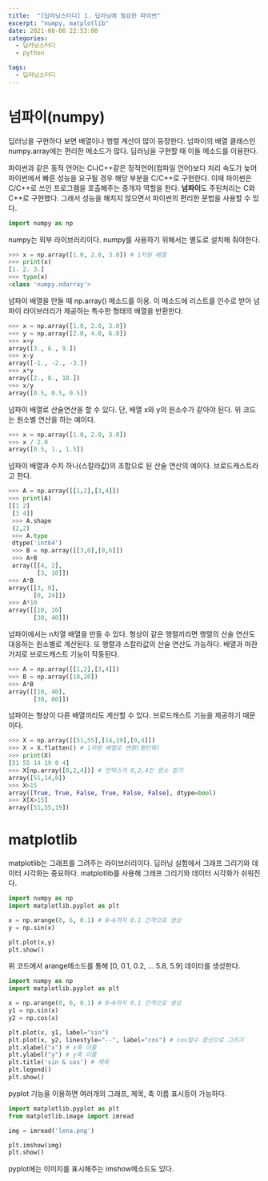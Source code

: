 ```yaml
---
title:  "[딥러닝스터디] 1. 딥러닝에 필요한 파이썬"
excerpt: "numpy, matplotlib"
date: 2021-08-06 22:53:00
categories:
  - 딥러닝스터디
  - python

tags:
  - 딥러닝스터디
---
```



# 넘파이(numpy)

딥러닝을 구현하다 보면 배열이나 행렬 계산이 많이 등장한다. 넘파이의 배열 클래스인 numpy.array에는 편리한 메소드가 많다. 딥러닝을 구현할 때 이들 메소드를 이용한다.

파이썬과 같은 동적 언어는 C나C++같은 정적언어(컴파일 언어)보다 처리 속도가 늦어 파이썬에서 빠른 성능을 요구될 경우 해당 부분을 C/C++로 구현한다. 이때 파이썬은 C/C++로 쓰인 프로그램을 호출해주는 중개자 역할을 한다. **넘파이**도 주된처리는 C와 C++로 구현했다. 그래서 성능을 해치지 않으면서 파이썬의 편리한 문법을 사용할 수 있다.


```python
import numpy as np
```
numpy는 외부 라이브러리이다. numpy를 사용하기 위해서는 별도로 설치해 줘야한다.


```python
>>> x = np.array([1.0, 2.0, 3.0]) # 1차원 배열
>>> print(x)
[1. 2. 3.]
>>> type(x)
<class 'numpy.ndarray'>
```
넘파이 배열을 만들 때 np.array() 메소드를 이용. 이 메소드에 리스트를 인수로 받아 넘파이 라이브러리가 제공하는 특수한 형태의 배열을 반환한다.

```python
>>> x = np.array([1.0, 2.0, 3.0])
>>> y = np.array([2.0, 4.0, 6.0])
>>> x+y
array([3., 6., 9.])
>>> x-y
array([-1., -2., -3.])
>>> x*y
array([2., 8., 18.])
>>> x/y
array([0.5, 0.5, 0.5])
```
넘파이 배열로 산술연산을 할 수 있다. 단, 배열 x와 y의 원소수가 같아야 된다.
위 코드는 원소별 연산을 하는 예이다.

```python
>>> x = np.array([1.0, 2.0, 3.0])
>>> x / 2.0
array([0.5, 1., 1.5])
```
넘파이 배열과 수치 하나(스칼라값)의 조합으로 된 산술 연산의 예이다.
브로드캐스트라고 한다.

```python
>>> A = np.array([[1,2],[3,4]])
>>> print(A)
[[1 2]
 [3 4]]
 >>> A.shape
 (2,2)
 >>> A.type
 dtype('int64')
 >>> B = np.array([[3,0],[0,6]])
 >>> A+B
 array([[4, 2],
        [3, 10]])
>>> A*B
array([[3, 0],
       [0, 24]])
>>> A*10
array([[10, 20]
       [30, 40]])
```
넘파이에서는 n차열 배열을 만들 수 있다. 
형상이 같은 행렬끼리면 행렬의 산술 연산도 대응하는 원소별로 계산된다.
또 행렬과 스칼라값의 산술 연산도 가능하다. 배열과 마찬가지로 브로드캐스트 기능이 작동된다.

```python
>>> A = np.array([[1,2],[3,4]])
>>> B = np.array([10,20])
>>> A*B
array([[10, 40],
       [30, 80]])
```
넘파이는 형상이 다른 배열끼리도 계산할 수 있다. 브로드캐스트 기능을 제공하기 때문이다. 

```python
>>> X = np.array([[51,55],[14,19],[0,4]])
>>> X = X.flatten() # 1차원 배열로 변환(평탄화)
>>> print(X)
[51 55 14 19 0 4]
>>> X[np.array([0,2,4])] # 인덱스가 0,2,4인 원소 얻기
array([51,14,0])
>>> X>15
array([True, True, False, True, False, False], dtype=bool)
>>> X[X>15]
array([51,55,19])
```

# matplotlib

matplotlib는 그래프를 그려주는 라이브러리이다.
딥러닝 실험에서 그래프 그리기와 데이터 시각화는 중요하다. 
matplotlib를 사용해 그래프 그리기와 데이터 시각화가 쉬워진다.

```python
import numpy as np
import matplotlib.pyplot as plt

x = np.arange(0, 6, 0.1) # 0~6까지 0.1 간격으로 생성
y = np.sin(x)

plt.plot(x,y)
plt.show()
```
위 코드에서 arange메소드를 통해 [0, 0.1, 0.2, ... 5.8, 5.9] 데이터를 생성한다.

```python
import numpy as np
import matplotlib.pyplot as plt

x = np.arange(0, 6, 0.1) # 0~6까지 0.1 간격으로 생성
y1 = np.sin(x)
y2 = np.cos(x)

plt.plot(x, y1, label="sin")
plt.plot(x, y2, linestyle="--", label="cos") # cos함수 점선으로 그리기
plt.xlabel("x") # x축 이름
plt.ylabel("y") # y축 이름
plt.title('sin & cos') # 제목
plt.legend()
plt.show()
```

pyplot 기능을 이용하면 여러개의 그래프, 제목, 축 이름 표시등이 가능하다.

```python
import matplotlib.pyplot as plt
from matplotlib.image import imread

img = imread('lena.png')

plt.imshow(img)
plt.show()
```
pyplot에는 이미지를 표시해주는 imshow메소드도 있다.

